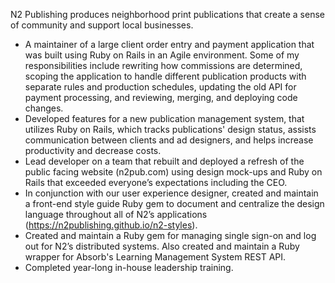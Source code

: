 N2 Publishing produces neighborhood print publications that create a sense of community and support local businesses.

-   A maintainer of a large client order entry and payment application that was built using Ruby on Rails in an Agile environment. Some of my responsibilities include rewriting how commissions are determined, scoping the application to handle different publication products with separate rules and production schedules, updating the old API for payment processing, and reviewing, merging, and deploying code changes.
-   Developed features for a new publication management system, that utilizes Ruby on Rails, which tracks publications' design status, assists communication between clients and ad designers, and helps increase productivity and decrease costs.
-   Lead developer on a team that rebuilt and deployed a refresh of the public facing website (​n2pub.com​) using design mock-ups and Ruby on Rails that ​exceeded everyone’s expectations including the CEO​.
-   In conjunction with our user experience designer, created and maintain a front-end style guide Ruby gem to document and centralize the design language throughout all of N2’s applications (https://n2publishing.github.io/n2-styles).
-   Created and maintain a Ruby gem for managing single sign-on and log out for N2’s distributed systems. Also created and maintain a Ruby wrapper for Absorb's Learning Management System REST API.
-   Completed year-long in-house leadership training.
